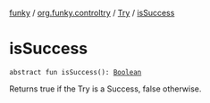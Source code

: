 [funky](../../index.md) / [org.funky.controltry](../index.md) / [Try](index.md) / [isSuccess](.)

# isSuccess

`abstract fun isSuccess(): `[`Boolean`](https://kotlinlang.org/api/latest/jvm/stdlib/kotlin/-boolean/index.html)

Returns true if the Try is a Success, false otherwise.

